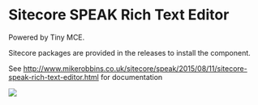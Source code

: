 # Sitecore SPEAK Rich Text Editor

Powered by Tiny MCE.

Sitecore packages are provided in the releases to install the component.

See http://www.mikerobbins.co.uk/sitecore/speak/2015/08/11/sitecore-speak-rich-text-editor.html for documentation


[<img src="https://img.shields.io/badge/On-Sitecore%20Marketplace-red.svg">](https://marketplace.sitecore.net/Modules/S/Sitecore_SPEAK_Rich_Text_Editor.aspx?sc_lang=en)
